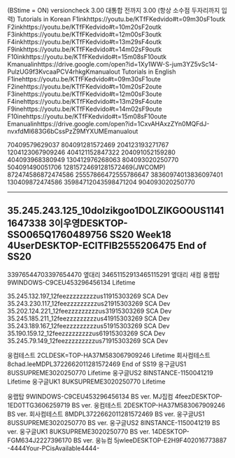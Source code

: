 (BStime = ON)
versioncheck 3.00 대통합 전까지 3.00  (항상 소수점 두자리까지 입력) 
Tutorials in Korean
F1inkhttps://youtu.be/KTfFKedvido#t=09m30sF1outk F2inkhttps://youtu.be/KTfFKedvido#t=10m20sF2outk F3inkhttps://youtu.be/KTfFKedvido#t=12m00sF3outk F4inkhttps://youtu.be/KTfFKedvido#t=13m29sF4outk F9inkhttps://youtu.be/KTfFKedvido#t=14m02sF9outk F10inkhttps://youtu.be/KTfFKedvido#t=15m08sF10outk Kmanualinhttps://drive.google.com/open?id=1Xy1WW-S-jum3YZ5vSc14-PulzUG9f3KvcaaPCV4rhkgKmanualout
Tutorials in English
F1inehttps://youtu.be/KTfFKedvido#t=09m30sF1oute F2inehttps://youtu.be/KTfFKedvido#t=10m20sF2oute F3inehttps://youtu.be/KTfFKedvido#t=12m00sF3oute F4inehttps://youtu.be/KTfFKedvido#t=13m29sF4oute F9inehttps://youtu.be/KTfFKedvido#t=14m02sF9oute F10inehttps://youtu.be/KTfFKedvido#t=15m08sF10oute Emanualinhttps://drive.google.com/open?id=1CxvAHAxzZYn0MQFdJ-nvxfdMI683G6bCssPzZ9MYXUMEmanualout

70409579629037 804091281572469 204123193271767 1204123067909246 404121152847322 204091052159280 404093968380949 130412976268063 
804093020250770 504091490051706
12815724691281572469(JWCOMP)  872474586872474586  25557866472555786647 38360974013836097401 130409872474586 35984712043598471204
904093020250770 


----------------------------------




35.245.243.125_10dolzikgoo1DOLZIKGOOUS11411647338
3이우영DESKTOP-SSO065Q1760489756 SS20 Week18
4UserDESKTOP-ECITFIB2555206475 End of SS20
----------------------------------




33976544703397654470 옆대리 34651152913465115291 옆대리 새컴 웅랩탑 9WINDOWS-C9CEU453296456134 Lifetime

35.245.132.197_12feezzzzzzzzzus11915303269 SCA Dev 35.243.230.117_12feezzzzzzzzzus21915303269 SCA Dev 35.202.124.221_12feezzzzzzzzzus31915303269 SCA Dev 35.245.185.211_12feezzzzzzzzzus41915303269 SCA Dev 35.243.189.167_12feezzzzzzzzzus51915303269 SCA Dev 35.190.159.12_12feezzzzzzzzzus61915303269 SCA Dev 35.245.79.149_12feezzzzzzzzzus71915303269 SCA Dev

웅컴테스트 2CLDESK=TOP-HA37M583067909246 Lifetime 회사컴테스트 8chad.leeMDPL3722662011281572469 End of SS19 웅구글US1 8USSUPREME3020250770 Lifetime 웅구글US2 8INSTANCE-1150041219 Lifetime 웅구글UK1 8UKSUPREME3020250770 Lifetime


웅랩탑 9WINDOWS-C9CEU453296456134 BS ver.
MJ집컴 4feezDESKTOP-1ED0TTG3606259719 BS ver.
웅컴테스트 2DESKTOP-HA37M583067909246 BS ver.
회사컴테스트 8MDPL3722662011281572469 BS ver.
웅구글US1 8USSUPREME3020250770 BS ver.
웅구글US2 8INSTANCE-1150041219 BS ver.
웅구글UK1 8UKSUPREME3020250770 BS ver.
14DESKTOP-FGM634J2227396170 BS ver.
웅뉴컴 5jwleeDESKTOP-E2H9F402016773887
-4444Your-PCisAvailable4444-
